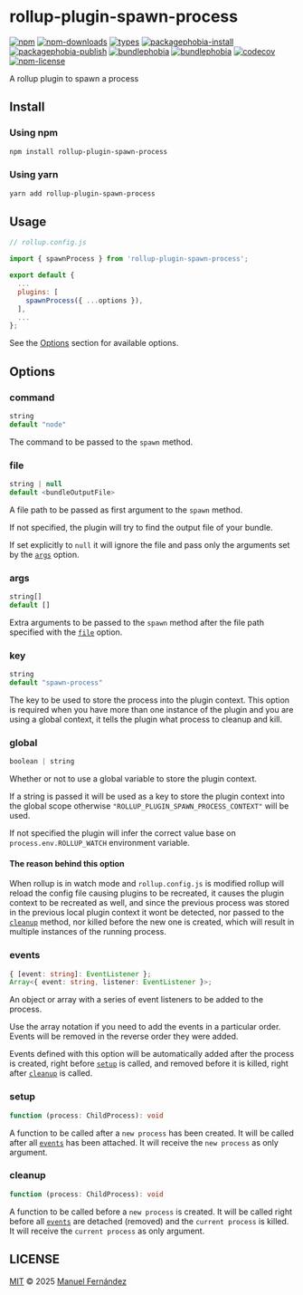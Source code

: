 # rollup-plugin-spawn-process

[![npm](https://img.shields.io/npm/v/rollup-plugin-spawn-process?style=flat-square)](https://www.npmjs.com/package/rollup-plugin-spawn-process)
[![npm-downloads](https://img.shields.io/npm/dw/rollup-plugin-spawn-process?style=flat-square)](https://www.npmjs.com/package/rollup-plugin-spawn-process)
[![types](https://img.shields.io/npm/types/rollup-plugin-spawn-process?style=flat-square)](https://www.npmjs.com/package/rollup-plugin-spawn-process)
[![packagephobia-install](https://flat.badgen.net/packagephobia/install/rollup-plugin-spawn-process)](https://packagephobia.com/result?p=rollup-plugin-spawn-process)
[![packagephobia-publish](https://flat.badgen.net/packagephobia/publish/rollup-plugin-spawn-process)](https://packagephobia.com/result?p=rollup-plugin-spawn-process)
[![bundlephobia](https://img.shields.io/bundlephobia/min/rollup-plugin-spawn-process?style=flat-square)](https://bundlephobia.com/result?p=rollup-plugin-spawn-process)
[![bundlephobia](https://img.shields.io/bundlephobia/minzip/rollup-plugin-spawn-process?style=flat-square)](https://bundlephobia.com/result?p=rollup-plugin-spawn-process)
[![codecov](https://img.shields.io/codecov/c/gh/manferlo81/rollup-plugin-spawn-process?style=flat-square&token=G2N8MVM8CY)](https://codecov.io/gh/manferlo81/rollup-plugin-spawn-process)
[![npm-license](https://img.shields.io/npm/l/rollup-plugin-spawn-process?style=flat-square)](LICENSE)

A rollup plugin to spawn a process

## Install

### Using npm

```bash
npm install rollup-plugin-spawn-process
```

### Using yarn

```bash
yarn add rollup-plugin-spawn-process
```

## Usage

```javascript
// rollup.config.js

import { spawnProcess } from 'rollup-plugin-spawn-process';

export default {
  ...
  plugins: [
    spawnProcess({ ...options }),
  ],
  ...
};
```

See the [Options](#options) section for available options.

## Options

### command

```typescript
string
default "node"
```

The command to be passed to the `spawn` method.

### file

```typescript
string | null
default <bundleOutputFile>
```

A file path to be passed as first argument to the `spawn` method.

If not specified, the plugin will try to find the output file of your bundle.

If set explicitly to `null` it will ignore the file and pass only the arguments set by the [`args`](#args) option.

### args

```typescript
string[]
default []
```

Extra arguments to be passed to the `spawn` method after the file path specified with the [`file`](#file) option.

### key

```typescript
string
default "spawn-process"
```

The key to be used to store the process into the plugin context. This option is required when you have more than one instance of the plugin and you are using a global context, it tells the plugin what process to cleanup and kill.

### global

```typescript
boolean | string
```

Whether or not to use a global variable to store the plugin context.

If a string is passed it will be used as a key to store the plugin context into the global scope otherwise `"ROLLUP_PLUGIN_SPAWN_PROCESS_CONTEXT"` will be used.

If not specified the plugin will infer the correct value base on `process.env.ROLLUP_WATCH` environment variable.

#### The reason behind this option

When rollup is in watch mode and `rollup.config.js` is modified rollup will reload the config file causing plugins to be recreated, it causes the plugin context to be recreated as well, and since the previous process was stored in the previous local plugin context it wont be detected, nor passed to the [`cleanup`](#cleanup) method, nor killed before the new one is created, which will result in multiple instances of the running process.

### events

```typescript
{ [event: string]: EventListener };
Array<{ event: string, listener: EventListener }>;
```

An object or array with a series of event listeners to be added to the process.

Use the array notation if you need to add the events in a particular order. Events will be removed in the reverse order they were added.

Events defined with this option will be automatically added after the process is created, right before [`setup`](#setup) is called, and removed before it is killed, right after [`cleanup`](#cleanup) is called.

### setup

```typescript
function (process: ChildProcess): void
```

A function to be called after a `new process` has been created. It will be called after all [`events`](#events) has been attached. It will receive the `new process` as only argument.

### cleanup

```typescript
function (process: ChildProcess): void
```

A function to be called before a `new process` is created. It will be called right before all [`events`](#events) are detached (removed) and the `current process` is killed. It will receive the `current process` as only argument.

## LICENSE

[MIT](LICENSE) &copy; 2025 [Manuel Fernández](https://github.com/manferlo81)
